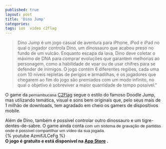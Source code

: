```yaml
---
published: true
layout: post
title: 'Dino Jump'
categories: 
tags: ios  video c2flag
---
```

> Dino Jump &#233; um jogo casual de aventura para iPhone, iPod e iPad no qual o jogador controla Dino, um dinossauro que acabou preso no fundo de um vulc&#227;o. Enquanto escapa da lava, Dino deve coletar o m&#225;ximo de DNA para comprar evolu&#231;&#245;es que garantem melhorias ao personagem, como a habilidade de voar ou de usar chifres para se defender de inimigos. O jogo cont&#233;m 6 diferentes regi&#245;es, cada uma com 10 n&#237;veis repletas de perigos e armadilhas, e os jogadores que chegarem ao fim do jogo s&#227;o premiados com um modo infinito, no qual o objetivo &#233; sobreviver a maior quantidade de tempo poss&#237;vel.&quot;
 

 
O game da<span style="color: #222222; font-family: arial, sans-serif; font-size: 13.333333969116211px;"> pernambucana</span> <a href="http://www.c2flag.com/" target="_blank">C2Flag</a>
 segue o estilo do famoso Doodle Jump, mas utilizando tem&#225;tica, visual e sons bem originais que, pelo seus mais de 1 milh&#227;o de downloads, tem agradado em cheio os gamers de dispositivos mobile.
 

 
Al&#233;m de Dino, tamb&#233;m &#233; poss&#237;vel controlar outro dinossauro e um tigre-dentes-de-sabre.
O game ainda conta<span style="color: #222222; font-family: arial, sans-serif; font-size: 13.333333969116211px;"> com um sistema de grava&#231;&#227;o de partidas onde &#233; poss&#237;vel compartilhar um v&#237;deo da sua jogada.</span>
<span style="color: #222222; font-family: arial, sans-serif; font-size: 13.333333969116211px;"><br /></span>
{% youtube AzmifJLCeFg %}
<br />
<strong>O jogo &#233; gratuito e est&#225; dispon&#237;vel na <a href="https://itunes.apple.com/us/app/id462902824" target="_blank">App Store</a>
.</strong>

